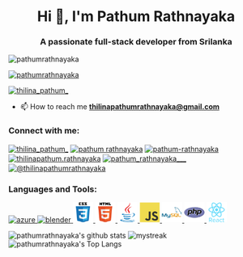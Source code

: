 <h1 align="center">Hi 👋, I'm Pathum Rathnayaka</h1>
<h3 align="center">A passionate full-stack developer from Srilanka</h3>

<p align="left"> <img src="https://komarev.com/ghpvc/?username=pathumrathnayaka&label=Profile%20views&color=0e75b6&style=flat" alt="pathumrathnayaka" /> </p>

<p align="left"> <a href="https://github.com/ryo-ma/github-profile-trophy"><img src="https://github-profile-trophy.vercel.app/?username=pathumrathnayaka" alt="pathumrathnayaka" /></a> </p>

<p align="left"> <a href="https://twitter.com/thilina_pathum_" target="blank"><img src="https://img.shields.io/twitter/follow/thilina_pathum_?logo=twitter&style=for-the-badge" alt="thilina_pathum_" /></a> </p>

- 📫 How to reach me **thilinapathumrathnayaka@gmail.com**

<h3 align="left">Connect with me:</h3>
<p align="left">
<a href="https://twitter.com/thilina_pathum_" target="blank"><img align="center" src="https://raw.githubusercontent.com/rahuldkjain/github-profile-readme-generator/master/src/images/icons/Social/twitter.svg" alt="thilina_pathum_" height="30" width="40" /></a>
<a href="https://linkedin.com/in/pathum rathnayaka" target="blank"><img align="center" src="https://raw.githubusercontent.com/rahuldkjain/github-profile-readme-generator/master/src/images/icons/Social/linked-in-alt.svg" alt="pathum rathnayaka" height="30" width="40" /></a>
<a href="https://stackoverflow.com/users/pathum-rathnayaka" target="blank"><img align="center" src="https://raw.githubusercontent.com/rahuldkjain/github-profile-readme-generator/master/src/images/icons/Social/stack-overflow.svg" alt="pathum-rathnayaka" height="30" width="40" /></a>
<a href="https://fb.com/thilinapathum.rathnayaka" target="blank"><img align="center" src="https://raw.githubusercontent.com/rahuldkjain/github-profile-readme-generator/master/src/images/icons/Social/facebook.svg" alt="thilinapathum.rathnayaka" height="30" width="40" /></a>
<a href="https://instagram.com/pathum_rathnayaka___" target="blank"><img align="center" src="https://raw.githubusercontent.com/rahuldkjain/github-profile-readme-generator/master/src/images/icons/Social/instagram.svg" alt="pathum_rathnayaka___" height="30" width="40" /></a>
<a href="https://medium.com/@thilinapathumrathnayaka" target="blank"><img align="center" src="https://raw.githubusercontent.com/rahuldkjain/github-profile-readme-generator/master/src/images/icons/Social/medium.svg" alt="@thilinapathumrathnayaka" height="30" width="40" /></a>
</p>

<h3 align="left">Languages and Tools:</h3>
<p align="left"> <a href="https://azure.microsoft.com/en-in/" target="_blank" rel="noreferrer"> <img src="https://www.vectorlogo.zone/logos/microsoft_azure/microsoft_azure-icon.svg" alt="azure" width="40" height="40"/> </a> <a href="https://www.blender.org/" target="_blank" rel="noreferrer"> <img src="https://download.blender.org/branding/community/blender_community_badge_white.svg" alt="blender" width="40" height="40"/> </a> <a href="https://www.w3schools.com/css/" target="_blank" rel="noreferrer"> <img src="https://raw.githubusercontent.com/devicons/devicon/master/icons/css3/css3-original-wordmark.svg" alt="css3" width="40" height="40"/> </a> <a href="https://www.w3.org/html/" target="_blank" rel="noreferrer"> <img src="https://raw.githubusercontent.com/devicons/devicon/master/icons/html5/html5-original-wordmark.svg" alt="html5" width="40" height="40"/> </a> <a href="https://www.java.com" target="_blank" rel="noreferrer"> <img src="https://raw.githubusercontent.com/devicons/devicon/master/icons/java/java-original.svg" alt="java" width="40" height="40"/> </a> <a href="https://developer.mozilla.org/en-US/docs/Web/JavaScript" target="_blank" rel="noreferrer"> <img src="https://raw.githubusercontent.com/devicons/devicon/master/icons/javascript/javascript-original.svg" alt="javascript" width="40" height="40"/> </a> <a href="https://www.mysql.com/" target="_blank" rel="noreferrer"> <img src="https://raw.githubusercontent.com/devicons/devicon/master/icons/mysql/mysql-original-wordmark.svg" alt="mysql" width="40" height="40"/> </a> <a href="https://www.php.net" target="_blank" rel="noreferrer"> <img src="https://raw.githubusercontent.com/devicons/devicon/master/icons/php/php-original.svg" alt="php" width="40" height="40"/> </a> <a href="https://reactjs.org/" target="_blank" rel="noreferrer"> <img src="https://raw.githubusercontent.com/devicons/devicon/master/icons/react/react-original-wordmark.svg" alt="react" width="40" height="40"/> </a> </p>


![pathumrathnayaka's github stats](https://github-readme-stats.vercel.app/api?username=pathumrathnayaka&show_icons=true&theme=tokyonight)
<img src="https://github-readme-streak-stats.herokuapp.com/?user=pathumrathnayaka&theme=tokyonight" alt="mystreak"/>
![pathumrathnayaka's Top Langs](https://github-readme-stats.vercel.app/api/top-langs/?username=pathumrathnayaka&theme=tokyonight&layout=compact)



